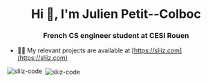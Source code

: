 <h1 align="center">Hi 👋, I'm Julien Petit--Colboc</h1>
<h3 align="center">French CS engineer student at CESI Rouen</h3>

- 👨‍💻 My relevant projects are available at [https://sliiz.com](https://sliiz.com)

<p><img align="left" src="https://github-readme-stats.vercel.app/api/top-langs?username=sliiz-code&show_icons=true&locale=en&layout=compact&theme=catppuccin_mocha" alt="sliiz-code" /></p>

<p>&nbsp;<img align="center" src="https://github-readme-stats.vercel.app/api?username=sliiz-code&show_icons=true&locale=en&theme=catppuccin_mocha" alt="sliiz-code" /></p>
